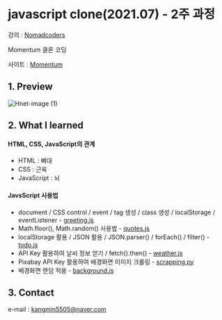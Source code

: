 # javascript clone(2021.07) - 2주 과정

강의 : <a href="https://nomadcoders.co/javascript-for-beginners">Nomadcoders</a>
<p>Momentum 클론 코딩<p/>
<p>사이트 : 
<a href="https://chrome.google.com/webstore/detail/momentum/laookkfknpbbblfpciffpaejjkokdgca?hl=ko" target="_blank">Momentum<a/>

  
## 1. Preview

![Hnet-image (1)](https://user-images.githubusercontent.com/74703501/126901007-0736be3b-aaaf-486a-8193-a4f29bf85b91.gif)

  
## 2. What I learned
<h4>HTML, CSS, JavaScript의 관계</h4>
<ul>
  <li>HTML : 뼈대</li>
  <li>CSS : 근육</li>
  <li>JavaScript : 뇌</li>
</ul>
  
<h4>JavsScript 사용법</h4>
<ul>
  <li>document / CSS control / event / tag 생성 / class 생성 / localStorage / eventListener - <a href="https://github.com/kangmin5505/javascript_clone/blob/master/js/greeting.js">greeting.js</a> </li>
  <li>Math.floor(), Math.random() 사용법 -  <a href="https://github.com/kangmin5505/javascript_clone/blob/master/js/quotes.js">quotes.js</a> </li>
  <li>localStorage 활용 / JSON 활용 / JSON.parser() / forEach() / filter() -  <a href="https://github.com/kangmin5505/javascript_clone/blob/master/js/todo.js">todo.js</a> </li>
  <li>API Key 활용하여 날씨 정보 얻기 / fetch().then() -  <a href="https://github.com/kangmin5505/javascript_clone/blob/master/js/weather.js">weather.js</a> </li>
  <li>Pixabay API Key 활용하여 배경화면 이미지 크롤링 -  <a href="https://github.com/kangmin5505/javascript_clone/blob/master/scrapping.py">scrapping.py</a> </li>
  <li>배경화면 랜덤 적용 -  <a href="https://github.com/kangmin5505/javascript_clone/blob/master/js/background.js">background.js</a> </li>
</ul>

## 3. Contact
e-mail : kangmin5505@naver.com

